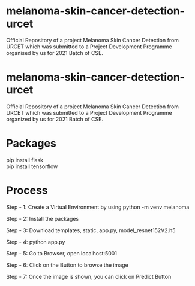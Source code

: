 # melanoma-skin-cancer-detection-urcet
Official Repository of a project Melanoma Skin Cancer Detection from URCET which was submitted to a Project Development Programme organised by us for 2021 Batch of CSE.

# melanoma-skin-cancer-detection-urcet
Official Repository of a project Melanoma Skin Cancer Detection from URCET which was submitted to a Project Development Programme organized by us for 2021 Batch of CSE.

# Packages

pip install flask <br/>
pip install tensorflow

# Process

Step - 1: Create a Virtual Environment by using python -m venv melanoma

Step - 2: Install the packages

Step - 3: Download templates, static, app.py, model_resnet152V2.h5 

Step - 4: python app.py 

Step - 5: Go to Browser, open localhost:5001

Step - 6: Click on the Button to browse the image

Step - 7: Once the image is shown, you can click on Predict Button
